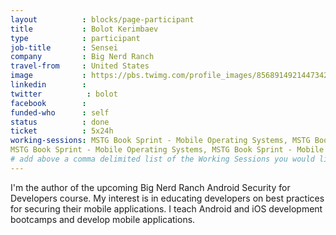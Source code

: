 ```yaml
---
layout          : blocks/page-participant
title           : Bolot Kerimbaev
type            : participant
job-title       : Sensei
company         : Big Nerd Ranch
travel-from     : United States
image           : https://pbs.twimg.com/profile_images/856891492144734208/ceITF9fK.jpg
linkedin        :
twitter          : bolot
facebook        :
funded-who      : self
status          : done
ticket          : 5x24h
working-sessions: MSTG Book Sprint - Mobile Operating Systems, MSTG Book Sprint - Mobile Operating Systems, 	
MSTG Book Sprint - Mobile Operating Systems, MSTG Book Sprint - Mobile Operating Systems, MSTG Book Sprint - Mobile App Security Testing, MSTG Book Sprint - Mobile App Security Testing, MSTG Book Sprint - Mobile App Security Testing, MSTG Book Sprint - Mobile App Security Testing, MSTG Book Sprint - Android Testing Guide, MSTG Book Sprint - Android Testing Guide, MSTG Book Sprint - Android Testing Guide, MSTG Book Sprint - Android Testing Guide, MSTG Book Sprint - iOS Testing Guide, MSTG Book Sprint - iOS Testing Guide, MSTG Book Sprint - iOS Testing Guide, MSTG Book Sprint - iOS Testing Guide, MSTG Book Sprint - Reverse Engineering and Cracking, MSTG Book Sprint - Reverse Engineering and Cracking, MSTG Book Sprint - Reverse Engineering and Cracking, MSTG Book Sprint - Reverse Engineering and Cracking
# add above a comma delimited list of the Working Sessions you would like to attend (use the session's title)
---
```


I'm the author of the upcoming Big Nerd Ranch Android Security for Developers course.
My interest is in educating developers on best practices for securing their mobile applications.
I teach Android and iOS development bootcamps and develop mobile applications.
